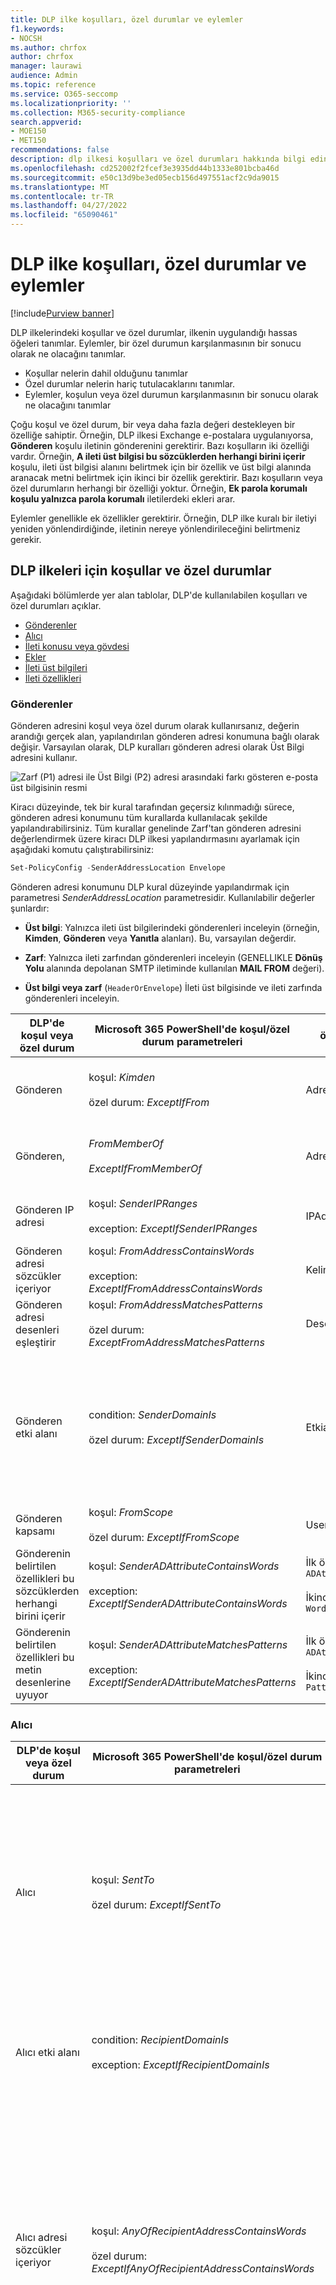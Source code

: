 ```yaml
---
title: DLP ilke koşulları, özel durumlar ve eylemler
f1.keywords:
- NOCSH
ms.author: chrfox
author: chrfox
manager: laurawi
audience: Admin
ms.topic: reference
ms.service: O365-seccomp
ms.localizationpriority: ''
ms.collection: M365-security-compliance
search.appverid:
- MOE150
- MET150
recommendations: false
description: dlp ilkesi koşulları ve özel durumları hakkında bilgi edinin
ms.openlocfilehash: cd252002f2fcef3e3935dd44b1333e801bcba46d
ms.sourcegitcommit: e50c13d9be3ed05ecb156d497551acf2c9da9015
ms.translationtype: MT
ms.contentlocale: tr-TR
ms.lasthandoff: 04/27/2022
ms.locfileid: "65090461"
---
```

# <a name="dlp-policy-conditions-exceptions-and-actions"></a>DLP ilke koşulları, özel durumlar ve eylemler

[!include[Purview banner](../includes/purview-rebrand-banner.md)]

DLP ilkelerindeki koşullar ve özel durumlar, ilkenin uygulandığı hassas öğeleri tanımlar. Eylemler, bir özel durumun karşılanmasının bir sonucu olarak ne olacağını tanımlar.

- Koşullar nelerin dahil olduğunu tanımlar
- Özel durumlar nelerin hariç tutulacaklarını tanımlar.
- Eylemler, koşulun veya özel durumun karşılanmasının bir sonucu olarak ne olacağını tanımlar

Çoğu koşul ve özel durum, bir veya daha fazla değeri destekleyen bir özelliğe sahiptir. Örneğin, DLP ilkesi Exchange e-postalara uygulanıyorsa, **Gönderen** koşulu iletinin gönderenini gerektirir. Bazı koşulların iki özelliği vardır. Örneğin, **A ileti üst bilgisi bu sözcüklerden herhangi birini içerir** koşulu, ileti üst bilgisi alanını belirtmek için bir özellik ve üst bilgi alanında aranacak metni belirtmek için ikinci bir özellik gerektirir. Bazı koşulların veya özel durumların herhangi bir özelliği yoktur. Örneğin, **Ek parola korumalı koşulu yalnızca parola korumalı** iletilerdeki ekleri arar.

Eylemler genellikle ek özellikler gerektirir. Örneğin, DLP ilke kuralı bir iletiyi yeniden yönlendirdiğinde, iletinin nereye yönlendirileceğini belirtmeniz gerekir.
<!-- Some actions have multiple properties that are available or required. For example, when the rule adds a header field to the message header, you need to specify both the name and value of the header. When the rule adds a disclaimer to messages, you need to specify the disclaimer text, but you can also specify where to insert the text, or what to do if the disclaimer can't be added to the message. Typically, you can configure multiple actions in a rule, but some actions are exclusive. For example, one rule can't reject and redirect the same message.-->

## <a name="conditions-and-exceptions-for-dlp-policies"></a>DLP ilkeleri için koşullar ve özel durumlar

Aşağıdaki bölümlerde yer alan tablolar, DLP'de kullanılabilen koşulları ve özel durumları açıklar.

- [Gönderenler](#senders)
- [Alıcı](#recipients)
- [İleti konusu veya gövdesi](#message-subject-or-body)
- [Ekler](#attachments)
- [İleti üst bilgileri](#message-headers)
- [İleti özellikleri](#message-properties)

### <a name="senders"></a>Gönderenler

Gönderen adresini koşul veya özel durum olarak kullanırsanız, değerin arandığı gerçek alan, yapılandırılan gönderen adresi konumuna bağlı olarak değişir. Varsayılan olarak, DLP kuralları gönderen adresi olarak Üst Bilgi adresini kullanır.

![Zarf (P1) adresi ile Üst Bilgi (P2) adresi arasındaki farkı gösteren e-posta üst bilgisinin resmi](../media/dlp-conditions-exceptions-meetinginvite-callouts.png)

Kiracı düzeyinde, tek bir kural tarafından geçersiz kılınmadığı sürece, gönderen adresi konumunu tüm kurallarda kullanılacak şekilde yapılandırabilirsiniz. Tüm kurallar genelinde Zarf'tan gönderen adresini değerlendirmek üzere kiracı DLP ilkesi yapılandırmasını ayarlamak için aşağıdaki komutu çalıştırabilirsiniz:

```PowerShell
Set-PolicyConfig -SenderAddressLocation Envelope
```

Gönderen adresi konumunu DLP kural düzeyinde yapılandırmak için parametresi *SenderAddressLocation* parametresidir. Kullanılabilir değerler şunlardır:

- **Üst bilgi**: Yalnızca ileti üst bilgilerindeki gönderenleri inceleyin (örneğin, **Kimden**, **Gönderen** veya **Yanıtla** alanları). Bu, varsayılan değerdir.

- **Zarf**: Yalnızca ileti zarfından gönderenleri inceleyin (GENELLIKLE **Dönüş Yolu** alanında depolanan SMTP iletiminde kullanılan **MAIL FROM** değeri).

- **Üst bilgi veya zarf** (`HeaderOrEnvelope`) İleti üst bilgisinde ve ileti zarfında gönderenleri inceleyin.

|DLP'de koşul veya özel durum|Microsoft 365 PowerShell'de koşul/özel durum parametreleri|özellik türü|Açıklama|
|---|---|---|---|
|Gönderen|koşul: *Kimden* <br/><br/> özel durum: *ExceptIfFrom*|Adresler|Belirtilen posta kutuları, posta kullanıcıları, posta kişileri veya kuruluştaki Microsoft 365 grupları tarafından gönderilen iletiler.|
|Gönderen, |*FromMemberOf* <br/><br/> *ExceptIfFromMemberOf*|Adresler|Belirtilen dağıtım grubunun, posta özellikli güvenlik grubunun veya Microsoft 365 grubunun bir üyesi tarafından gönderilen iletiler.|
|Gönderen IP adresi|koşul: *SenderIPRanges*<br/><br/> exception: *ExceptIfSenderIPRanges*|IPAddressRanges|Gönderenin IP adresinin belirtilen IP adresiyle eşleştiği veya belirtilen IP adresi aralığı içinde yer aldığı iletiler.|
|Gönderen adresi sözcükler içeriyor|koşul: *FromAddressContainsWords* <br/><br/> exception: *ExceptIfFromAddressContainsWords*|Kelime|Gönderenin e-posta adresinde belirtilen sözcükleri içeren iletiler.|
|Gönderen adresi desenleri eşleştirir|koşul: *FromAddressMatchesPatterns* <br/><br/> özel durum: *ExceptFromAddressMatchesPatterns*|Desen|Gönderenin e-posta adresinin belirtilen normal ifadelerle eşleşen metin desenleri içerdiği iletiler.|
|Gönderen etki alanı|condition: *SenderDomainIs* <br/><br/> özel durum: *ExceptIfSenderDomainIs*|Etkialanıadı|Gönderenin e-posta adresinin etki alanının belirtilen değerle eşleştiği iletiler. Belirtilen etki alanını *içeren* gönderen etki alanlarını bulmanız gerekiyorsa (örneğin, bir etki alanının herhangi bir alt etki alanı), **Gönderen adresi eşleşmeleri** (*FromAddressMatchesPatterns*) koşulunu kullanın ve şu söz dizimini kullanarak etki alanını belirtin: '\.domaincom\.$'.|
|Gönderen kapsamı|koşul: *FromScope* <br/><br/> özel durum: *ExceptIfFromScope*|UserScopeFrom|İç veya dış gönderenler tarafından gönderilen iletiler.|
|Gönderenin belirtilen özellikleri bu sözcüklerden herhangi birini içerir|koşul: *SenderADAttributeContainsWords* <br/><br/> exception: *ExceptIfSenderADAttributeContainsWords*|İlk özellik: `ADAttribute` <br/><br/> İkinci özellik: `Words`|Gönderenin belirtilen Active Directory özniteliğinin belirtilen sözcüklerden herhangi birini içerdiği iletiler.|
|Gönderenin belirtilen özellikleri bu metin desenlerine uyuyor|koşul: *SenderADAttributeMatchesPatterns* <br/><br/> exception: *ExceptIfSenderADAttributeMatchesPatterns*|İlk özellik: `ADAttribute` <br/><br/> İkinci özellik: `Patterns`|Gönderenin belirtilen Active Directory özniteliğinin belirtilen normal ifadelerle eşleşen metin desenleri içerdiği iletiler.|

### <a name="recipients"></a>Alıcı

|DLP'de koşul veya özel durum|Microsoft 365 PowerShell'de koşul/özel durum parametreleri|özellik türü|Açıklama|
|---|---|---|---|
|Alıcı|koşul: *SentTo* <br/><br/> özel durum: *ExceptIfSentTo*|Adresler|Alıcılardan birinin kuruluştaki belirtilen posta kutusu, posta kullanıcısı veya posta kişisi olduğu iletiler. Alıcılar iletinin **Kime**, **Bilgi** veya **Gizli** alanlarında olabilir.|
|Alıcı etki alanı|condition: *RecipientDomainIs* <br/><br/> exception: *ExceptIfRecipientDomainIs*|Etkialanıadı|Alıcının e-posta adresinin etki alanının belirtilen değerle eşleştiği iletiler.|
|Alıcı adresi sözcükler içeriyor|koşul: *AnyOfRecipientAddressContainsWords* <br/><br/> özel durum: *ExceptIfAnyOfRecipientAddressContainsWords*|Kelime|Alıcının e-posta adresinde belirtilen sözcükleri içeren iletiler. <br/><br/>**Not**: Bu koşul, alıcı proxy adreslerine gönderilen iletileri dikkate almaz. Yalnızca alıcının birincil e-posta adresine gönderilen iletilerle eşleşir.|
|Alıcı adresi desenleri eşleştirir|koşul: *AnyOfRecipientAddressMatchesPatterns* <br/><br/> özel durum: *ExceptIfAnyOfRecipientAddressMatchesPatterns*|Desen|Alıcının e-posta adresinin belirtilen normal ifadelerle eşleşen metin desenleri içerdiği iletiler. <br/><br/> **Not**: Bu koşul, alıcı proxy adreslerine gönderilen iletileri dikkate almaz. Yalnızca alıcının birincil e-posta adresine gönderilen iletilerle eşleşir.|
|Üyesine gönderildi|koşul: *SentToMemberOf* <br/><br/> exception: *ExceptIfSentToMemberOf*|Adresler|Belirtilen dağıtım grubunun, posta özellikli güvenlik grubunun veya Microsoft 365 grubunun üyesi olan alıcıları içeren iletiler. Grup iletinin **Kime**, **Bilgi** veya **Gizli** alanlarında olabilir.|
|Alıcının belirtilen özellikleri bu sözcüklerden herhangi birini içerir |*RecipientADAttributeContainsWords* <br/><br/> *ExceptIfRecipientADAttributeContainsWords*|İlk özellik: `ADAttribute` <br/><br/> İkinci özellik: `Words`|Alıcının belirtilen Active Directory özniteliğinin belirtilen sözcüklerden herhangi birini içerdiği iletiler. <br/><br/> **Country** özniteliğinin iki harfli ülke kodu değerini (örneğin, Almanya için DE) gerektirdiğini unutmayın.|
|Alıcının belirtilen özellikleri bu metin desenleri ile eşleşmektedir |*RecipientADAttributeMatchesPatterns* <br/><br/> *ExceptIfRecipientADAttributeMatchesPatterns*|İlk özellik: `ADAttribute` <br/><br/> İkinci özellik: `Patterns`|Alıcının belirtilen Active Directory özniteliğinin belirtilen normal ifadelerle eşleşen metin desenleri içerdiği iletiler.|

### <a name="message-subject-or-body"></a>İleti konusu veya gövdesi

|DLP'de koşul veya özel durum|Microsoft 365 PowerShell'de koşul/özel durum parametreleri|özellik türü|Açıklama|
|---|---|---|---|
|Konu sözcükleri veya tümcecikleri içerir|koşul: *SubjectContainsWords* <br/> exception: *ExceptIf SubjectContainsWords*|Kelime|Konu alanında belirtilen sözcükleri içeren iletiler.|
|Konu desenleri eşleştirir|koşul: *SubjectMatchesPatterns* <br/> exception: *ExceptIf SubjectMatchesPatterns*|Desen|Konu alanının belirtilen normal ifadelerle eşleşen metin desenleri içerdiği iletiler.|
|İçerik içeriği|condition: *ContentContainsSensitiveInformation* <br/> exception *ExceptIfContentContainsSensitiveInformation*|SensitiveInformationTypes|Microsoft Purview Veri Kaybı Önleme (DLP) ilkeleri tarafından tanımlanan hassas bilgiler içeren iletiler veya belgeler.|
|Konu veya Gövde desenle eşleşir|koşul: *SubjectOrBodyMatchesPatterns* <br/> özel durum: *ExceptIfSubjectOrBodyMatchesPatterns*|Desen|Konu alanının veya ileti gövdesinin belirtilen normal ifadelerle eşleşen metin desenleri içerdiği iletiler.|
|Konu veya Gövde sözcükleri içeriyor|koşul: *SubjectOrBodyContainsWords* <br/> özel durum: *ExceptIfSubjectOrBodyContainsWords*|Kelime|Konu alanında veya ileti gövdesinde belirtilen sözcükleri içeren iletiler|
|

### <a name="attachments"></a>Ekler

|DLP'de koşul veya özel durum|Microsoft 365 PowerShell'de koşul/özel durum parametreleri|özellik türü|Açıklama|
|---|---|---|---|
|Ek parola korumalı|koşul: *DocumentIsPasswordProtected* <br/><br/> exception: *ExceptIfDocumentIsPasswordProtected*|Hiçbiri|Ekin parola korumalı olduğu (ve bu nedenle taranamazsınız) iletiler. Parola algılama yalnızca Office belgeler, .zip dosyaları ve .7z dosyaları için çalışır.|
|Ekin dosya uzantısı|condition: *ContentExtensionMatchesWords* <br/><br/> özel durum: *ExceptIfContentExtensionMatchesWords*|Kelime|Ekin dosya uzantısının belirtilen sözcüklerden herhangi biri ile eşleştiği iletiler.|
|E-posta eklerinin içeriği taranamadı|koşul: *DocumentIsUnsupported* <br/><br/>özel durum: *ExceptIf DocumentIsUnsupported*|yok|Ekin Exchange Online tarafından yerel olarak tanınmadığı iletiler.|
|E-posta eklerinin içeriği taramayı tamamlamadı|condition: *ProcessingLimitExceeded* <br/><br/> özel durum: *ExceptIfProcessingLimitExceeded*|yok|Kural altyapısının eklerin taranma işlemini tamamlayamadığı iletiler. İçeriğin tam olarak taranamadığı iletileri tanımlamak ve işlemek için birlikte çalışan kurallar oluşturmak için bu koşulu kullanabilirsiniz.|
|Belge adı sözcükler içeriyor|koşul: *DocumentNameMatchesWords* <br/><br/> exception: *ExceptIfDocumentNameMatchesWords*|Kelime|Ekin dosya adının belirtilen sözcüklerden herhangi biri ile eşleştiği iletiler.|
|Belge adı desenler ile eşleşir|koşul: *DocumentNameMatchesPatterns* <br/><br/> exception: *ExceptIfDocumentNameMatchesPatterns*|Desen|Ekin dosya adının belirtilen normal ifadelerle eşleşen metin desenleri içerdiği iletiler.|
|Belge özelliği şudur:|koşul: *ContentPropertyContainsWords* <br/><br/> exception: *ExceptIfContentPropertyContainsWords*|Kelime|Ekin dosya uzantısının belirtilen sözcüklerden herhangi biri ile eşleştiği iletiler veya belgeler.|
|Belge boyutu eşittir veya büyüktür|koşul: *DocumentSizeOver* <br/><br/> exception: *ExceptIfDocumentSizeOver*|Boyutu|Herhangi bir ekin belirtilen değerden büyük veya buna eşit olduğu iletiler.|
|Eklerin içeriği bu sözcüklerden herhangi birini içerir|koşul: *DocumentContainsWords* <br/><br/> exception: *ExceptIfDocumentContainsWords*|`Words`|Ekin belirtilen sözcükleri içerdiği iletiler.|
|Tüm ekler içeriği bu metin desenleriyle eşleşir|koşul: *DocumentMatchesPatterns* <br/><br/> exception: *ExceptIfDocumentMatchesPatterns*|`Patterns`|Ekin belirtilen normal ifadelerle eşleşen metin desenleri içerdiği iletiler.|

### <a name="message-headers"></a>İleti Üst Bilgileri

|DLP'de koşul veya özel durum|Microsoft 365 PowerShell'de koşul/özel durum parametreleri|özellik türü|Açıklama|
|---|---|---|---|
|Üst bilgi sözcükler veya tümcecikler içeriyor|koşul: *HeaderContainsWords* <br/><br/> özel durum: *ExceptIfHeaderContainsWords*|Karma Tablo|Belirtilen üst bilgi alanını içeren iletiler ve bu üst bilgi alanının değeri belirtilen sözcükleri içerir.|
|Üst bilgi desenleri eşleştirir|koşul: *HeaderMatchesPatterns* <br/><br/> exception: *ExceptIfHeaderMatchesPatterns*|Karma Tablo|Belirtilen üst bilgi alanını içeren iletiler ve bu üst bilgi alanının değeri belirtilen normal ifadeleri içerir.|

### <a name="message-properties"></a>İleti özellikleri

|DLP'de koşul veya özel durum|Microsoft 365 PowerShell'de koşul/özel durum parametreleri|özellik türü|Açıklama|
|---|---|---|---|
|Önem derecesiyle|koşul: *WithImportance* <br/><br/> özel durum: *ExceptIfWithImportance*|Önemi|Belirtilen önem düzeyiyle işaretlenmiş iletiler.|
|İçerik karakter kümesi sözcükler içeriyor|koşul: *ContentCharacterSetContainsWords* <br/><br/> *ExceptIfContentCharacterSetContainsWords*|CharacterSets|Belirtilen karakter kümesi adlarından herhangi birine sahip iletiler.|
|Gönderenin geçersiz kılmış olması|koşul: *HasSenderOverride* <br/><br/> özel durum: *ExceptIfHasSenderOverride*|yok|Gönderenin bir veri kaybı önleme (DLP) ilkesini geçersiz kılmayı seçtiği iletiler. DLP ilkeleri hakkında daha fazla bilgi için bkz. [Veri kaybını önleme hakkında bilgi edinin](./dlp-learn-about-dlp.md)|
|İleti türü eşleşir|condition: *MessageTypeMatches* <br/><br/> exception: *ExceptIfMessageTypeMatches*|Messagetype|Belirtilen türde iletiler. **Not**: Kullanılabilir ileti türleri Otomatik yanıt, Otomatik iletme, Şifrelenmiş (S/MIME), Takvim, İzin denetimi (hak yönetimi), Sesli mesaj, İmzalı, Okundu bilgisi ve Onay isteğidir. |
|İleti boyutu şuna eşit veya daha büyük|koşul: *MessageSizeOver* <br/><br/> exception: *ExceptIfMessageSizeOver*|`Size`|Toplam boyutun (ileti artı ekleri) belirtilen değerden büyük veya buna eşit olduğu iletiler. **Not**: Posta kutularındaki ileti boyutu sınırları, posta akışı kuralları öncesinde değerlendirilir. Bu koşula sahip bir kuralın ileti üzerinde işlem yapabilmesi için posta kutusu için çok büyük bir ileti reddedilir.|

## <a name="actions-for-dlp-policies"></a>DLP ilkeleri için eylemler

Bu tabloda DLP'de kullanılabilen eylemler açıklanmaktadır.

|DLP'de eylem|Microsoft 365 PowerShell'de eylem parametreleri|özellik türü|Açıklama|
|---|---|---|---|
|Üst bilgiyi ayarla|SetHeader|İlk özellik: *Üst Bilgi Adı* <br/><br/> İkinci özellik: *Üst Bilgi Değeri*|SetHeader parametresi, DLP kuralı için ileti üst bilgisine bir üst bilgi alanı ve değer ekleyen veya değiştiren bir eylem belirtir. Bu parametre "HeaderName:HeaderValue" söz dizimini kullanır. Virgülle ayrılmış birden çok üst bilgi adı ve değer çifti belirtebilirsiniz|
|Üst bilgiyi kaldır|RemoveHeader|İlk özellik: *MessageHeaderField*<br/><br/> İkinci özellik: *Dize*|RemoveHeader parametresi, DLP kuralı için ileti üst bilgisinden üst bilgi alanını kaldıran bir eylem belirtir. Bu parametre "HeaderName" veya "HeaderName:HeaderValue" söz dizimini kullanır. Virgülle ayrılmış birden çok üst bilgi adı veya üst bilgi adı ve değer çifti belirtebilirsiniz|
|İletiyi belirli kullanıcılara yeniden yönlendirme|*RedirectMessageTo*|Adresler|İletiyi belirtilen alıcılara yeniden yönlendirir. İleti özgün alıcılara teslim edilmemiştir ve gönderene veya özgün alıcılara bildirim gönderilmez.|
|Onay için iletiyi gönderenin yöneticisine iletme|Orta|İlk özellik: *ModerateMessageByManager*<br/><br/> İkinci özellik: *Boole dili*|Moderate parametresi, E-posta iletisini bir moderatöre gönderen DLP kuralı için bir eylem belirtir. Bu parametre şu söz dizimini kullanır: @{ModerateMessageByManager = <$true \|$false>;|
|Onay için iletiyi belirli onaylayanlara iletme|Orta|İlk özellik: *ModerateMessageByUser*<br/><br/>İkinci özellik: *Adresler*|Moderate parametresi, E-posta iletisini bir moderatöre gönderen DLP kuralı için bir eylem belirtir. Bu parametre şu söz dizimini kullanır: @{ ModerateMessageByUser = @("emailaddress1","emailaddress2",..."emailaddressN")}|
|Alıcı ekle|AddRecipients|İlk özellik: *Alan*<br/><br/>İkinci özellik: *Adresler*|İletinin Kime/Bilgi/Gizli alanına bir veya daha fazla alıcı ekler. Bu parametre şu söz dizimini kullanır: @{<AddToRecipients \<CopyTo \| BlindCopyTo\> = "emailaddress"}|
|Gönderenin yöneticisini alıcı olarak ekleme|AddRecipients|İlk özellik: *AddedManagerAction*<br/><br/>İkinci özellik: *Alan*|Gönderenin yöneticisini belirtilen alıcı türü olarak iletiye ekler (Kime, Bilgi, Gizli) veya gönderene veya alıcıya bildirmeden iletiyi gönderenin yöneticisine yönlendirir. Bu eylem yalnızca gönderenin Yöneticisi özniteliği Active Directory'de tanımlandığında çalışır. Bu parametre şu söz dizimini kullanır: @{AddManagerAsRecipientType = "\<To \| Cc \| Bcc\>"}|
Ekli konu|PrependSubject|Dize|Belirtilen metni iletinin Konu alanının başına ekler. Boşluk veya iki nokta üst üste kullanmayı göz önünde bulundurun (:) özgün konu metninden ayırt etmek için belirtilen metnin son karakteri olarak.<br/><br/>Aynı dizenin konu içindeki metni (örneğin, yanıtlar) içeren iletilere eklenmesini önlemek için kurala "Konu sözcükler içeriyor" (ExceptIfSubjectContainsWords) özel durumunu ekleyin.|
|HTML bildirimi uygulama|ApplyHtmlDisclaimer|İlk özellik: *Metin*<br/><br/>İkinci özellik: *Konum*<br/><br/>Üçüncü özellik: *Geri dönüş eylemi*|Belirtilen HTML bildirimini iletinin gerekli konumuna uygular.<br/><br/>Bu parametre söz dizimini kullanır: @{ Text = " " ; Konum = \<Append \| Prepend\>; FallbackAction = \<Wrap \| Ignore \| Reject\> }|
|İleti şifrelemesini ve hak korumasını kaldırma|RemoveRMSTemplate|yok|E-postaya uygulanan ileti şifrelemesini kaldırır|
|İletiyi barındırılan karantinaya teslim etme |*Karantina*|yok| Bu eylem şu anda **genel önizleme** aşamasındadır. Bu aşamada, DLP ilkeleri tarafından karantinaya alınan e-postalar, ilke türünü ExchangeTransportRule olarak gösterir.<br/><br/> EOP'de iletiyi karantinaya teslim eder. Daha fazla bilgi için bkz. [EOP'de karantinaya alınan e-posta iletileri](/microsoft-365/security/office-365-security/quarantine-email-messages).|
|Konuyu Değiştir|ModifySubject|PswsHashTable | Konu satırından belirli bir desenle eşleşen metni kaldırın ve farklı bir metinle değiştirin. Aşağıdaki örniğe bakın. Şunları yapabilirsiniz: <br/><br/>- Konu içindeki tüm eşleşmeleri değiştirme metniyle **değiştirme** <br/><br/>- Konu içindeki tüm eşleşmeleri kaldırmak için **sonuna ekleyin** ve konunun sonuna yeni metni ekler. <br/><br/>- Tüm eşleşmeleri kaldırmak için **önceden** ekleyin ve konunun başına yeni metni ekler. Bkz. ModifySubject parametresi, /powershell/module/exchange/new-dlpcompliancerule|
